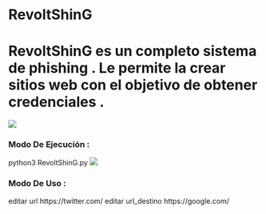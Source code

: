 # RevoltShinG
<h1>RevoltShinG es un completo sistema de phishing . Le permite la crear sitios web con el objetivo de obtener credenciales .</h1>
<img src="https://github.com/error404-notfound/RevoltShinG/blob/master/Captura%20de%20pantalla%20de%202019-07-30%2014-30-48.png">
<h3> Modo De Ejecución : </h3>
python3 RevoltShinG.py
<img src="https://github.com/error404-notfound/RevoltShinG/blob/master/Captura%20de%20pantalla%20de%202019-07-30%2014-29-58.png">
<h3> Modo De Uso : </h3>
editar url https://twitter.com/   
editar url_destino https://google.com/


